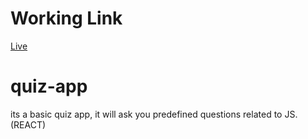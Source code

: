 # Working Link
[Live](https://javascript-quiz-webapp.netlify.app/)

# quiz-app
its a basic quiz app, it will ask you predefined questions related to JS. (REACT)
